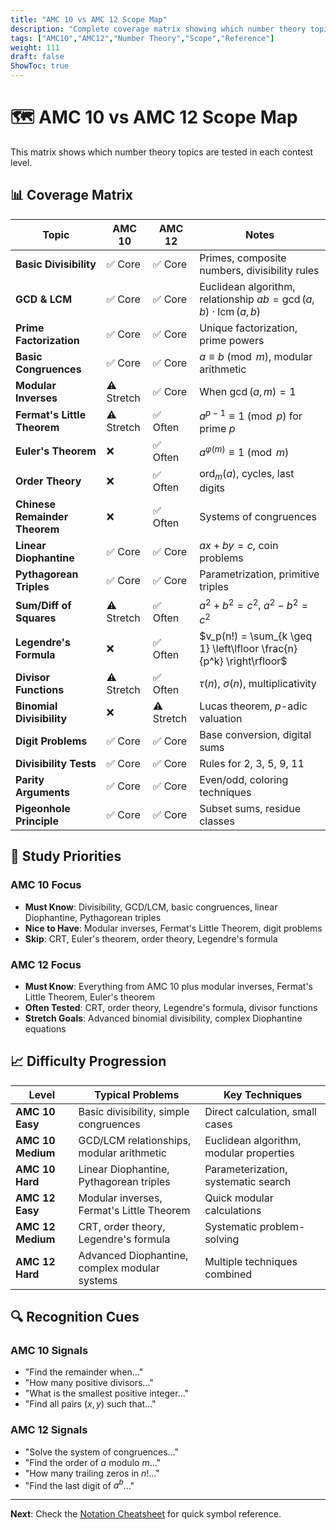 ```yaml
---
title: "AMC 10 vs AMC 12 Scope Map"
description: "Complete coverage matrix showing which number theory topics appear in AMC 10 vs AMC 12."
tags: ["AMC10","AMC12","Number Theory","Scope","Reference"]
weight: 111
draft: false
ShowToc: true
---
```


# 🗺️ AMC 10 vs AMC 12 Scope Map

This matrix shows which number theory topics are tested in each contest level.

## 📊 Coverage Matrix

| Topic | AMC 10 | AMC 12 | Notes |
|-------|--------|--------|-------|
| **Basic Divisibility** | ✅ Core | ✅ Core | Primes, composite numbers, divisibility rules |
| **GCD & LCM** | ✅ Core | ✅ Core | Euclidean algorithm, relationship $ab = \gcd(a,b) \cdot \operatorname{lcm}(a,b)$ |
| **Prime Factorization** | ✅ Core | ✅ Core | Unique factorization, prime powers |
| **Basic Congruences** | ✅ Core | ✅ Core | $a \equiv b \pmod{m}$, modular arithmetic |
| **Modular Inverses** | ⚠️ Stretch | ✅ Core | When $\gcd(a,m) = 1$ |
| **Fermat's Little Theorem** | ⚠️ Stretch | ✅ Often | $a^{p-1} \equiv 1 \pmod{p}$ for prime $p$ |
| **Euler's Theorem** | ❌ | ✅ Often | $a^{\varphi(m)} \equiv 1 \pmod{m}$ |
| **Order Theory** | ❌ | ✅ Often | $\operatorname{ord}_m(a)$, cycles, last digits |
| **Chinese Remainder Theorem** | ❌ | ✅ Often | Systems of congruences |
| **Linear Diophantine** | ✅ Core | ✅ Core | $ax + by = c$, coin problems |
| **Pythagorean Triples** | ✅ Core | ✅ Core | Parametrization, primitive triples |
| **Sum/Diff of Squares** | ⚠️ Stretch | ✅ Often | $a^2 + b^2 = c^2$, $a^2 - b^2 = c^2$ |
| **Legendre's Formula** | ❌ | ✅ Often | $v_p(n!) = \sum_{k \geq 1} \left\lfloor \frac{n}{p^k} \right\rfloor$ |
| **Divisor Functions** | ⚠️ Stretch | ✅ Often | $\tau(n)$, $\sigma(n)$, multiplicativity |
| **Binomial Divisibility** | ❌ | ⚠️ Stretch | Lucas theorem, $p$-adic valuation |
| **Digit Problems** | ✅ Core | ✅ Core | Base conversion, digital sums |
| **Divisibility Tests** | ✅ Core | ✅ Core | Rules for 2, 3, 5, 9, 11 |
| **Parity Arguments** | ✅ Core | ✅ Core | Even/odd, coloring techniques |
| **Pigeonhole Principle** | ✅ Core | ✅ Core | Subset sums, residue classes |

## 🎯 Study Priorities

### AMC 10 Focus
- **Must Know**: Divisibility, GCD/LCM, basic congruences, linear Diophantine, Pythagorean triples
- **Nice to Have**: Modular inverses, Fermat's Little Theorem, digit problems
- **Skip**: CRT, Euler's theorem, order theory, Legendre's formula

### AMC 12 Focus
- **Must Know**: Everything from AMC 10 plus modular inverses, Fermat's Little Theorem, Euler's theorem
- **Often Tested**: CRT, order theory, Legendre's formula, divisor functions
- **Stretch Goals**: Advanced binomial divisibility, complex Diophantine equations

## 📈 Difficulty Progression

| Level | Typical Problems | Key Techniques |
|-------|------------------|----------------|
| **AMC 10 Easy** | Basic divisibility, simple congruences | Direct calculation, small cases |
| **AMC 10 Medium** | GCD/LCM relationships, modular arithmetic | Euclidean algorithm, modular properties |
| **AMC 10 Hard** | Linear Diophantine, Pythagorean triples | Parameterization, systematic search |
| **AMC 12 Easy** | Modular inverses, Fermat's Little Theorem | Quick modular calculations |
| **AMC 12 Medium** | CRT, order theory, Legendre's formula | Systematic problem-solving |
| **AMC 12 Hard** | Advanced Diophantine, complex modular systems | Multiple techniques combined |

## 🔍 Recognition Cues

### AMC 10 Signals
- "Find the remainder when..."
- "How many positive divisors..."
- "What is the smallest positive integer..."
- "Find all pairs $(x,y)$ such that..."

### AMC 12 Signals
- "Solve the system of congruences..."
- "Find the order of $a$ modulo $m$..."
- "How many trailing zeros in $n!$..."
- "Find the last digit of $a^b$..."

---

**Next**: Check the [Notation Cheatsheet](../notation-cheatsheet) for quick symbol reference.
